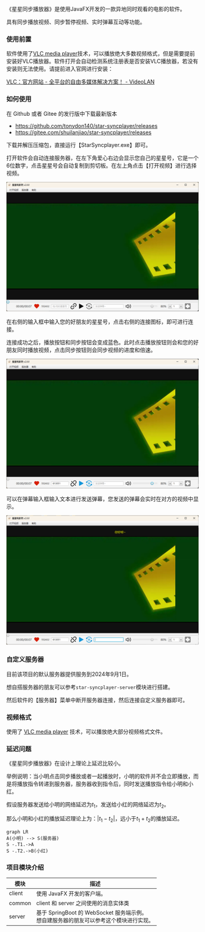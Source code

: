 《星星同步播放器》是使用JavaFX开发的一款异地同时观看的电影的软件。

具有同步播放视频、同步暂停视频、实时弹幕互动等功能。



### 使用前置

软件使用了[VLC media player](https://www.videolan.org/)技术，可以播放绝大多数视频格式，但是需要提前安装好VLC播放器。软件打开会自动检测系统注册表是否安装VLC播放器，若没有安装则无法使用。请提前进入官网进行安装：

[VLC：官方网站 - 全平台的自由多媒体解决方案！ - VideoLAN](https://www.videolan.org/)



### 如何使用

在 Github 或者 Gitee 的发行版中下载最新版本

- https://github.com/tonydon140/star-syncplayer/releases
- https://gitee.com/shuilanjiao/star-syncplayer/releases

下载并解压压缩包，直接运行【StarSyncplayer.exe】即可。

打开软件会自动连接服务器，在左下角爱心右边会显示您自己的星星号，它是一个6位数字，点击星星号会自动复制到剪切板。在左上角点击【打开视频】进行选择视频。

![image-20230616121842116](./assets/image-20230616121842116.png)

在右侧的输入框中输入您的好朋友的星星号，点击右侧的连接图标，即可进行连接。

连接成功之后，播放按钮和同步按钮会变成蓝色。此时点击播放按钮则会和您的好朋友同时播放视频，点击同步按钮则会同步视频的进度和倍速。

![image-20230616121905544](./assets/image-20230616121905544.png)

可以在弹幕输入框输入文本进行发送弹幕，您发送的弹幕会实时在对方的视频中显示。

![image-20230616121940198](./assets/image-20230616121940198.png)



### 自定义服务器

目前该项目的默认服务器提供服务到2024年9月1日。

想自搭服务器的朋友可以参考`star-syncplayer-server`模块进行搭建。

然后软件的【服务器】菜单中断开服务器连接，然后连接自定义服务器即可。



### 视频格式

使用了 [VLC media player](https://www.videolan.org/) 技术，可以播放绝大部分视频格式文件。



### 延迟问题

《星星同步播放器》在设计上理论上延迟比较小。

举例说明：当小明点击同步播放或者一起播放时，小明的软件并不会立即播放，而是将播放指令转递到服务器，服务器收到指令后，同时发送播放指令给小明和小红。

假设服务器发送给小明的网络延迟为$t_1$，发送给小红的网络延迟为$t_2$。

那么小明和小红的播放延迟理论上为：$|t_1-t_2|$，远小于$t_1+t_2$的播放延迟。

```mermaid
graph LR
A(小明) --> S(服务器)
S -.T1.->A
S -.T2.->B(小红)
```




### 项目模块介绍

| 模块   | 描述                                                         |
| ------ | ------------------------------------------------------------ |
| client | 使用 JavaFX 开发的客户端。                                   |
| common | client 和 server 之间使用的消息实体类                        |
| server | 基于 SpringBoot 的 WebSocket 服务端示例。<br>想自建服务器的朋友可以参考这个模块进行实现。 |





